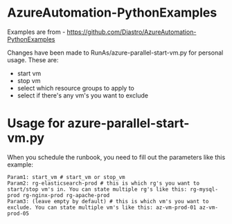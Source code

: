 # AzureAutomation-PythonExamples
Examples are from - https://github.com/Diastro/AzureAutomation-PythonExamples

Changes have been made to RunAs/azure-parallel-start-vm.py for personal usage. These are:

* start vm
* stop vm
* select which resource groups to apply to
* select if there's any vm's you want to exclude

# Usage for azure-parallel-start-vm.py

When you schedule the runbook, you need to fill out the parameters like this example:

    Param1: start_vm # start_vm or stop_vm
    Param2: rg-elasticsearch-prod # this is which rg's you want to start/stop vm's in. You can state multiple rg's like this: rg-mysql-prod rg-nginx-prod rg-apache-prod
    Param3: (leave empty by default) # this is which vm's you want to exclude. You can state multiple vm's like this: az-vm-prod-01 az-vm-prod-05
